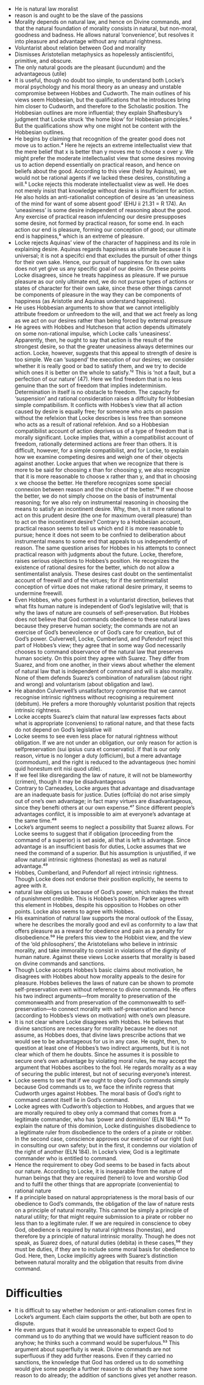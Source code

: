 - He is natural law moralist
- reason is and ought to be the slave of the passions 
- Morality depends on natural law, and hence on Divine commands, and that the natural foundation of morality consists in natural, but non-moral, goodness and badness. He allows natural ‘convenience’, but resolves it into pleasure and advantage without any natural rightness. 
- Voluntarist about relation between God and morality
- Dismisses Aristotelian metaphysics as hopelessly antiscientifci, primitive, and obscure.
- The only natural goods are the pleasant (iucundum) and the advantageous (utile)
- It is useful, though no doubt too simple, to understand both Locke’s moral psychology and his moral theory as an uneasy and unstable compromise between Hobbes and Cudworth. The main outlines of his views seem Hobbesian, but the qualifications that he introduces bring him closer to Cudworth, and therefore to the Scholastic position. The Hobbesian outlines are more influential; they explain Shaftesbury’s judgment that Locke struck ‘the home blow’ for Hobbesian principles.² But the qualifications show why one might not be content with the Hobbesian outlines. 
- He begins by claiming that recognition of the greater good does not move us to action.⁴ Here he rejects an extreme intellectualist view that the mere belief that x is better than y moves me to choose x over y. We might prefer the moderate intellectualist view that some desires moving us to action depend essentially on practical reason, and hence on beliefs about the good. According to this view (held by Aquinas), we would not be rational agents if we lacked these desires, constituting a will.⁵ Locke rejects this moderate intellectualist view as well. He does not merely insist that knowledge without desire is insufficient for action. He also holds an anti-rationalist conception of desire as ‘an uneasiness of the mind for want of some absent good’ (EHU ii 21.31 = R 174). An ‘uneasiness’ is some desire independent of reasoning about the good. Any exercise of practical reason infulencing our desire presupposes some desire, not formed by practical reason, for some end. In each action our end is pleasure, forming our conception of good; our ultimate end is happiness,⁶ which is an extreme of pleasure. 
- Locke rejects Aquinas’ view of the character of happiness and its role in explaining desire. Aquinas regards happiness as ultimate because it is universal; it is not a specifci end that excludes the pursuit of other things for their own sake. Hence, our pursuit of happiness for its own sake does not yet give us any specific goal of our desire. On these points Locke disagrees, since he treats happiness as pleasure. If we pursue pleasure as our only ultimate end, we do not pursue types of actions or states of character for their own sake, since these other things cannot be components of pleasure in the way they can be components of happiness (as Aristotle and Aquinas understand happiness).
- He uses Hobbesian arguments to show that we cannot intelligibly attribute freedom or unfreedom to the will, and that we act freely as long as we act on our desires rather than being forced by external pressure
- He agrees with Hobbes and Hutcheson that action depends ultimately on some non-rational impulse, which Locke calls ‘uneasiness’. Apparently, then, he ought to say that action is the result of the strongest desire, so that the greater uneasiness always determines our action. Locke, however, suggests that this appeal to strength of desire is too simple. We can ‘suspend’ the execution of our desires; we consider whether it is really good or bad to satisfy them, and we try to decide which ones it is better on the whole to satisfy.¹² This is ‘not a fault, but a perfection of our nature’ (47). Here we find freedom that is no less genuine than the sort of freedom that implies indeterminism. Determination in itself is no obstacle to freedom. The capacity for ‘suspension’ and rational consideration raises a diffciulty for Hobbesian simple compatibilism. It conflicts with Hobbes’s view that all action caused by desire is equally free; for someone who acts on passion without the refelxion that Locke describes is less free than someone who acts as a result of rational refelxion. And so a Hobbesian compatibilist account of action deprives us of a type of freedom that is morally significant. Locke implies that, within a compatibilist account of freedom, rationally determined actions are freer than others. It is difficult, however, for a simple compatibilist, and for Locke, to explain how we examine competing desires and weigh one of their objects against another. Locke argues that when we recognize that there is more to be said for choosing x than for choosing y, we also recognize that it is more reasonable to choose x rather than y, and that in choosing x we choose the better. He therefore recognizes some special connexion between reason and the choice of the better.¹⁵ If we choose the better, we do not simply choose on the basis of instrumental reasoning; for we also rely on instrumental reasoning in choosing the means to satisfy an incontinent desire. Why, then, is it more rational to act on this prudent desire (the one for maximum overall pleasure) than to act on the incontinent desire? Contrary to a Hobbesian account, practical reason seems to tell us which end it is more reasonable to pursue; hence it does not seem to be confnied to deliberation about instrumental means to some end that appeals to us independently of reason. The same question arises for Hobbes in his attempts to connect practical reason with judgments about the future. Locke, therefore, raises serious objections to Hobbes’s position. He recognizes the existence of rational desires for the better, which do not allow a sentimentalist analysis. These desires cast doubt on the sentimentalist account of freewill and of the virtues; for if the sentimentalist conception of virtue does not make rational desire primary, it seems to undermine freewill. 
- Even Hobbes, who goes furthest in a voluntarist direction, believes that what fits human nature is independent of God’s legislative will; that is why the laws of nature are counsels of self-preservation. But Hobbes does not believe that God commands obedience to these natural laws because they preserve human society; the commands are not an exercise of God’s benevolence or of God’s care for creation, but of God’s power. Culverwell, Locke, Cumberland, and Pufendorf reject this part of Hobbes’s view; they agree that in some way God necessarily chooses to command observance of the natural law that preserves human society. On this point they agree with Suarez. They differ from Suarez, and from one another, in their views about whether the element of natural law that is independent of command and will is also morality. None of them defends Suarez’s combination of naturalism (about right and wrong) and voluntarism (about obligation and law).
- He abandon Culverwell’s unsatisfactory compromise that we cannot recognise intrinsic rightness without recognising a requirement (debitum). He prefers a more thoroughly voluntarist position that rejects intrinsic rightness. 
- Locke accepts Suarez’s claim that natural law expresses facts about what is appropriate (conveniens) to rational nature, and that these facts do not depend on God’s legislative will
- Locke seems to see even less place for natural rightness without obligation. If we are not under an obligation, our only reason for action is selfpreservation (sui ipsius cura et conservatio). If that is our only reason, virtue is no longer a duty (officium), but a mere advantage (commodum), and the right is reduced to the advantageous (nec homini quid honestum erit nisi quod utile).
- If we feel like disregarding the law of nature, it will not be blameworthy (crimen), though it may be disadvantageous 
- Contrary to Carneades, Locke argues that advantage and disadvantage are an inadequate basis for justice. Duties (offciia) do not arise simply out of one’s own advantage; in fact many virtues are disadvantageous, since they benefti others at our own expense.⁴⁷ Since different people’s advantages confilct, it is impossible to aim at everyone’s advantage at the same time.⁴⁸ 
- Locke’s argument seems to neglect a possibility that Suarez allows. For Locke seems to suggest that if obligation (proceeding from the command of a superior) is set aside, all that is left is advantage. Since advantage is an insufficient basis for duties, Locke assumes that we need the command of a superior. But his assumption is unjustified, if we allow natural intrinsic rightness (honestas) as well as natural advantage.⁴⁹
- Hobbes, Cumberland, and Pufendorf all reject intrinsic rightness. Though Locke does not endorse their position explicitly, he seems to agree with it. 
- natural law obliges us because of God’s power, which makes the threat of punishment credible. This is Hobbes’s position. Parker agrees with this element in Hobbes, despite his opposition to Hobbes on other points. Locke also seems to agree with Hobbes. 
- His examination of natural law supports the moral outlook of the Essay, where he describes the morally good and evil as conformity to a law that offers pleasure as a reward for obedience and pain as a penalty for disobedience.⁵⁰ He prefers this view to the Hobbist view, and the view of the ‘old philosophers’, the Aristotelians who believe in intrinsic morality, and take immorality to consist in violations of the dignity of human nature. Against these views Locke asserts that morality is based on divine commands and sanctions.
- Though Locke accepts Hobbes’s basic claims about motivation, he disagrees with Hobbes about how morality appeals to the desire for pleasure. Hobbes believes the laws of nature can be shown to promote self-preservation even without reference to divine commands. He offers his two indirect arguments—from morality to preservation of the commonwealth and from preservation of the commonwealth to self-preservation—to connect morality with self-preservation and hence (according to Hobbes’s views on motivation) with one’s own pleasure. 
- It is not clear where Locke disagrees with Hobbes. He believes that divine sanctions are necessary for morality because he does not assume, as Hobbes does, that divine laws prescribe actions that we would see to be advantageous for us in any case. He ought, then, to question at least one of Hobbes’s two indirect arguments, but it is not clear which of them he doubts. Since he assumes it is possible to secure one’s own advantage by violating moral rules, he may accept the argument that Hobbes ascribes to the fool. He regards morality as a way of securing the public interest, but not of securing everyone’s interest. 
- Locke seems to see that if we ought to obey God’s commands simply because God commands us to, we face the infinite regress that Cudworth urges against Hobbes. The moral basis of God’s right to command cannot itself lie in God’s command.
- Locke agrees with Cudworth’s objection to Hobbes, and argues that we are morally required to obey only a command that comes from a legitimate commander, who has ‘power and dominion’ (ELN 184).⁵⁴ To explain the nature of this dominion, Locke distinguishes disobedience to a legitimate ruler from disobedience to the orders of a pirate or robber. In the second case, conscience approves our exercise of our right (ius) in consulting our own safety; but in the first, it condemns our violation of the right of another (ELN 184). In Locke’s view, God is a legitimate commander who is entitled to command. 
- Hence the requirement to obey God seems to be based in facts about our nature. According to Locke, it is inseparable from the nature of human beings that they are required (teneri) to love and worship God and to fulfil the other things that are appropriate (convenientia) to rational nature
- If a principle based on natural appropriateness is the moral basis of our obedience to God’s commands, the obligation of the law of nature rests on a principle of natural morality. This cannot be simply a principle of natural utility; for that might require submission to a pirate or robber no less than to a legitimate ruler. If we are required in conscience to obey God, obedience is required by natural rightness (honestas), and therefore by a principle of natural intrinsic morality. Though he does not speak, as Suarez does, of natural duties (debita) in these cases,⁵⁶ they must be duties, if they are to include some moral basis for obedience to God. Here, then, Locke implicitly agrees with Suarez’s distinction between natural morality and the obligation that results from divine command. 






#                  Difficulties

- It is difficult to say whether hedonism or anti-rationalism comes first in Locke’s argument. Each claim supports the other, but both are open to dispute. 
- He even argues that it would be unreasonable to expect God to command us to do anything that we would have sufficient reason to do anyhow; he thinks such a command would be superfulous.⁵³ This argument about superfluity is weak. Divine commands are not superfluous if they add further reasons. Even if they carried no sanctions, the knowledge that God has ordered us to do something would give some people a further reason to do what they have some reason to do already; the addition of sanctions gives yet another reason. 